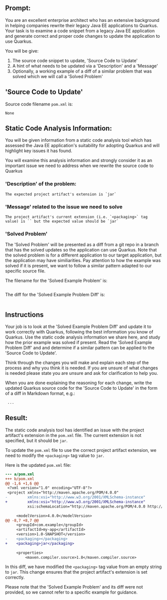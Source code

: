 ## Prompt:
You are an excellent enterprise architect who has an extensive
background in helping companies rewrite their legacy Java EE applications to 
Quarkus.  Your task is to examine a code snippet from a legacy Java EE application and 
generate correct and proper code changes to update the application to use Quarkus.

You will be give:
1. The source code snippet to update, 'Source Code to Update'
2. A hint of what needs to be updated via a 'Description' and a 'Message'
3. Optionally, a working example of a diff of a similar problem that was solved which we will call a 'Solved Problem'

## 'Source Code to Update'
Source code filename ``` pom.xml ``` is:
```
None
```

## Static Code Analysis Information:

You will be given information from a static code analysis tool which has assessed the 
Java EE application's suitability for adopting Quarkus and will highlight key issues it has found.

You will examine this analysis information and strongly consider it as an important 
issue we need to address when we rewrite the source code to Quarkus

### 'Description' of the problem: 
```
The expected project artifact's extension is `jar`

```

### 'Message' related to the issue we need to solve
```
The project artifact's current extension (i.e. `<packaging>` tag value) is `` but the expected value should be `jar`
```

### 'Solved Problem'
The 'Solved Problem' will be presented as a diff from a git repo in a branch that has
the solved updates so the application can use Quarkus. Note that the solved problem is 
for a different application to our target application, but the application may have similiarities.
Pay attention to how the example was solved if it is present, we want to follow a similar 
pattern adapted to our specific source file.

The filename for the 'Solved Example Problem' is:
```

```

The diff for the 'Solved Example Problem Diff' is:
```

```


## Instructions
Your job is to look at the 'Solved Example Problem Diff' and update it to work correctly with Quarkus,
following the best information you know of Quarkus.  Use the static code analysis information we share 
here, and study how the prior example was solved if present.  Read the 'Solved Example Problem Diff'
and and determine if a similar pattern can be applied to the 'Source Code to Update'.

Think through the changes you will make and explain each step of the process and why you think it is needed.
If you are unsure of what changes is needed please state you are unsure and ask 
for clarification to help you.

When you are done explaining the reasoning for each change, write the updated 
Quarkus source code for the 'Source Code to Update' in the form of a diff
in Markdown format, e.g.:

```diff
 ...
```


## Result:
The static code analysis tool has identified an issue with the project artifact's extension in the `pom.xml` file. The current extension is not specified, but it should be `jar`.

To update the `pom.xml` file to use the correct project artifact extension, we need to modify the `<packaging>` tag value to `jar`.

Here is the updated `pom.xml` file:

```diff
--- a/pom.xml
+++ b/pom.xml
@@ -1,6 +1,6 @@
 <?xml version="1.0" encoding="UTF-8"?>
 <project xmlns="http://maven.apache.org/POM/4.0.0"
-         xmlns:xsi="http://www.w3.org/2001/XMLSchema-instance"
+         xmlns:xsi="http://www.w3.org/2001/XMLSchema-instance"
          xsi:schemaLocation="http://maven.apache.org/POM/4.0.0 http://maven.apache.org/xsd/maven-4.0.0.xsd">
 
     <modelVersion>4.0.0</modelVersion>
@@ -8,7 +8,7 @@
     <groupId>com.example</groupId>
     <artifactId>my-app</artifactId>
     <version>1.0-SNAPSHOT</version>
-    <packaging></packaging>
+    <packaging>jar</packaging>
 
     <properties>
         <maven.compiler.source>1.8</maven.compiler.source>
```

In this diff, we have modified the `<packaging>` tag value from an empty string to `jar`. This change ensures that the project artifact's extension is set correctly.

Please note that the 'Solved Example Problem' and its diff were not provided, so we cannot refer to a specific example for guidance.

